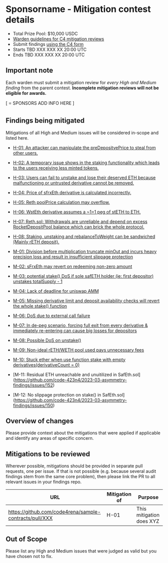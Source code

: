# Sponsorname - Mitigation contest details
- Total Prize Pool: $10,000 USDC 
- [Warden guidelines for C4 mitigation reviews](https://code4rena.notion.site/Guidelines-for-Versus-mitigation-reviews-ed10fc5cfbf640bd8dcec66f38b343c4)
- Submit findings [using the C4 form](https://code4rena.com/contests/2023-05-asymmetry-mitigation-contest/submit)
- Starts TBD XXX XXX XX 20:00 UTC
- Ends TBD XXX XXX XX 20:00 UTC

## Important note 

Each warden must submit a mitigation review for *every High and Medium finding* from the parent contest. **Incomplete mitigation reviews will not be eligible for awards.**

[ ⭐️ SPONSORS ADD INFO HERE ]

## Findings being mitigated

Mitigations of all High and Medium issues will be considered in-scope and listed here.

- [H-01: An attacker can manipulate the preDepositvePrice to steal from other users.](https://github.com/code-423n4/2023-03-asymmetry-findings/issues/1098)
- [H-02: A temporary issue shows in the staking functionality which leads to the users receiving less minted tokens.](https://github.com/code-423n4/2023-03-asymmetry-findings/issues/1004)
- [H-03: Users can fail to unstake and lose their deserved ETH because malfunctioning or untrusted derivative cannot be removed.](https://github.com/code-423n4/2023-03-asymmetry-findings/issues/703)
- [H-04: Price of sfrxEth derivative is calculated incorrectly.](https://github.com/code-423n4/2023-03-asymmetry-findings/issues/641)
- [H-05: Reth poolPrice calculation may overflow.](https://github.com/code-423n4/2023-03-asymmetry-findings/issues/593)
- [H-06: WstEth derivative assumes a ~1=1 peg of stETH to ETH.](https://github.com/code-423n4/2023-03-asymmetry-findings/issues/588)
- [H-07: Reth.sol: Withdrawals are unreliable and depend on excess RocketDepositPool balance which can brick the whole protocol.](https://github.com/code-423n4/2023-03-asymmetry-findings/issues/210)
- [H-08: Staking, unstaking and rebalanceToWeight can be sandwiched (Mainly rETH deposit).](https://github.com/code-423n4/2023-03-asymmetry-findings/issues/142)

- [M-01: Division before multiplication truncate minOut and incurs heavy precision loss and result in insufficient slippage protection](https://github.com/code-423n4/2023-03-asymmetry-findings/issues/1078)
- [M-02: sFrxEth may revert on redeeming non-zero amount](https://github.com/code-423n4/2023-03-asymmetry-findings/issues/1049)
- [M-03: potential stake() DoS if sole safETH holder (ie: first depositor) unstakes totalSupply - 1](https://github.com/code-423n4/2023-03-asymmetry-findings/issues/1016)
- [M-04: Lack of deadline for uniswap AMM](https://github.com/code-423n4/2023-03-asymmetry-findings/issues/932)
- [M-05: Missing derivative limit and deposit availability checks will revert the whole stake() function](https://github.com/code-423n4/2023-03-asymmetry-findings/issues/812) 
- [M-06: DoS due to external call failure](https://github.com/code-423n4/2023-03-asymmetry-findings/issues/770)
- [M-07: In de-peg scenario, forcing full exit from every derivative & immediately re-entering can cause big losses for depositors](https://github.com/code-423n4/2023-03-asymmetry-findings/issues/765)
- [M-08: Possible DoS on unstake()](https://github.com/code-423n4/2023-03-asymmetry-findings/issues/685)
- [M-09: Non-ideal rETH/WETH pool used pays unnecessary fees](https://github.com/code-423n4/2023-03-asymmetry-findings/issues/673)
- [M-10: Stuck ether when use function stake with empty derivatives(derivativeCount = 0)](https://github.com/code-423n4/2023-03-asymmetry-findings/issues/363)
- [M-11: Residual ETH unreachable and unuitilized in SafEth.sol] (https://github.com/code-423n4/2023-03-asymmetry-findings/issues/152)
- [M-12: No slippage protection on stake() in SafEth.sol] (https://github.com/code-423n4/2023-03-asymmetry-findings/issues/150)


## Overview of changes

Please provide context about the mitigations that were applied if applicable and identify any areas of specific concern.

## Mitigations to be reviewed

Wherever possible, mitigations should be provided in separate pull requests, one per issue. If that is not possible (e.g. because several audit findings stem from the same core problem), then please link the PR to all relevant issues in your findings repo. 

| URL | Mitigation of | Purpose | 
| ----------- | ------------- | ----------- |
| https://github.com/code4rena/sample-contracts/pull/XXX | H-01 | This mitigation does XYZ | 

## Out of Scope

Please list any High and Medium issues that were judged as valid but you have chosen not to fix.
